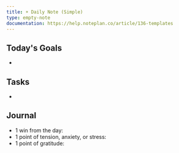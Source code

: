```yaml
---
title: ☀️ Daily Note (Simple)
type: empty-note
documentation: https://help.noteplan.co/article/136-templates
---
```

## Today's Goals
+ 

## Tasks
* 

## Journal
- 1 win from the day:
- 1 point of tension, anxiety, or stress:
- 1 point of gratitude: 


